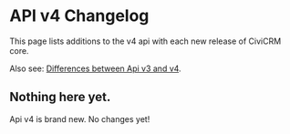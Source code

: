 # API v4 Changelog

This page lists additions to the v4 api with each new release of CiviCRM core.

Also see: [Differences between Api v3 and v4](/api/v4/differences-with-v3.md).

## Nothing here yet.

Api v4 is brand new. No changes yet!
